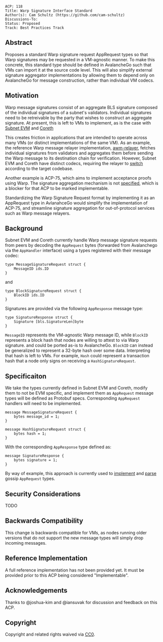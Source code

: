 ```text
ACP: 118
Title: Warp Signature Interface Standard
Author(s): Cam Schultz (https://github.com/cam-schultz)
Discussions-To: 
Status: Proposed
Track: Best Practices Track
```

## Abstract

Proposes a standard Warp signature request AppRequest types so that Warp signatures may be requested in a VM-agnostic manner. To make this concrete, this standard type should be defined in AvalancheGo such that VMs can import it at the source code level. This will also simplify external signature aggregator implementations by allowing them to depend only on AvalancheGo for message construction, rather than individual VM codecs.

## Motivation

Warp message signatures consist of an aggregate BLS signature composed of the individual signatures of a subnet's validators. Individual signatures need to be retreivable by the party that wishes to construct an aggregate signature. At present, this is left to VMs to implement, as is the case with [Subnet EVM](https://github.com/ava-labs/subnet-evm/blob/v0.6.6/plugin/evm/message/signature_request.go#20) and [Coreth](https://github.com/ava-labs/coreth/blob/v0.13.6-rc.0/plugin/evm/message/signature_request.go#L20)

This creates friction in applications that are intended to operate across many VMs (or distinct implementations of the same VM). As an example, the reference Warp message relayer implementation, [awm-relayer](https://github.com/ava-labs/awm-relayer), fetches individual signatures from validators and aggregates them before sending the Warp message to its destination chain for verification. However, Subnet EVM and Coreth have distinct codecs, requiring the relayer to [switch](https://github.com/ava-labs/awm-relayer/blob/v1.4.0-rc.0/relayer/application_relayer.go#L372) according to the target codebase.

Another example is ACP-75, which aims to implement acceptance proofs using Warp. The signature aggregation mechanism is not [specified](https://github.com/avalanche-foundation/ACPs/blob/main/ACPs/75-acceptance-proofs/README.md#signature-aggregation), which is a blocker for that ACP to be marked implementable.

Standardizing the Warp Signature Request format by implementing it as an AppRequest type in AvlanahceGo would simplify the implementation of ACP-75, and streamline signature aggregation for out-of-protocol services such as Warp message relayers.

## Background
Subnet EVM and Coreth currently handle Warp message signature requests from peers by decoding the `AppRequest` bytes (forwarded from Avalanchego via the `AppHandler` interface) using a types registered with their message codec:

```
type MessageSignatureRequest struct {
	MessageID ids.ID
}
```
and
```
type BlockSignatureRequest struct {
	BlockID ids.ID
}
```

Signatures are provided via the following `AppResponse` message type:

```
type SignatureResponse struct {
	Signature [bls.SignatureLen]byte
}
```

`MessageID` represents the VM-agnostic Warp message ID, while `BlockID` represents a block hash that nodes are willing to attest to via Warp signature. and could be ported as-is to AvalancheGo. `BlockID` can instead be generalized to represent a 32-byte hash over some data. Interpreting that hash is left to VMs. For example, `Hash` could represent a transaction hash that a node only signs on receiving a `HashSignatureRequest`. 

## Specificaiton

We take the types currently defined in Subnet EVM and Coreth, modify them to not be EVM specific, and implement them as `AppRequest` message types will be defined as Protobuf specs. Corresponding `AppRequest` handlers will need to be implemented.

```
message MessageSignatureRequest {
	bytes message_id = 1;
}
```

```
message HashSignatureRequest struct {
	bytes hash = 1;
}
```

With the corresponding `AppResponse` type defined as:

```
message SignatureResponse {
    bytes signature = 1;
}
```

By way of example, this approach is currently used to [implement](https://github.com/ava-labs/avalanchego/blob/v1.11.10-status-removal/proto/sdk/sdk.proto#7) and [parse](https://github.com/ava-labs/avalanchego/blob/v1.11.10-status-removal/network/p2p/gossip/message.go#22) gossip `AppRequest` types.

## Security Considerations
TODO

## Backwards Compatibility
This change is backwards compatible for VMs, as nodes running older versions that do not support the new message types will simply drop incoming messages.

## Reference Implementation

A full reference implementation has not been provided yet. It must be provided prior to this ACP being considered "Implementable".

## Acknowledgements
Thanks to @joshua-kim and @iansuvak for discussion and feedback on this ACP.

## Copyright

Copyright and related rights waived via [CC0](https://creativecommons.org/publicdomain/zero/1.0/).